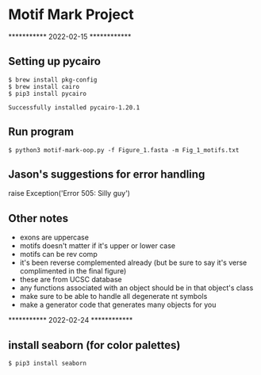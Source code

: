 Motif Mark Project
==================

*********** 2022-02-15 ************

## Setting up pycairo

	$ brew install pkg-config
	$ brew install cairo
	$ pip3 install pycairo

	Successfully installed pycairo-1.20.1

## Run program

	$ python3 motif-mark-oop.py -f Figure_1.fasta -m Fig_1_motifs.txt 

## Jason's suggestions for error handling

raise Exception('Error 505: Silly guy')

## Other notes

- exons are uppercase
- motifs doesn't matter if it's upper or lower case
- motifs can be rev comp
- it's been reverse complemented already (but be sure to say it's verse complimented in the final figure)
- these are from UCSC database
- any functions associated with an object should be in that object's class
- make sure to be able to handle all degenerate nt symbols
- make a generator code that generates many objects for you

*********** 2022-02-24 ************

## install seaborn (for color palettes)

	$ pip3 install seaborn


